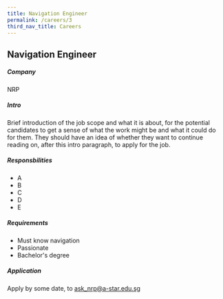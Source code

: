 ```yaml
---
title: Navigation Engineer
permalink: /careers/3
third_nav_title: Careers
---
```

## Navigation Engineer
##### Company
NRP
  
##### Intro  
Brief introduction of the job scope and what it is about, for the potential candidates to get a sense of what the work might be and what it could do for them. They should have an idea of whether they want to continue reading on, after this intro paragraph, to apply for the job.  
  
##### Responsbilities
- A
- B
- C
- D
- E

##### Requirements
- Must know navigation
- Passionate
- Bachelor's degree

##### Application  
Apply by some date, to ask_nrp@a-star.edu.sg